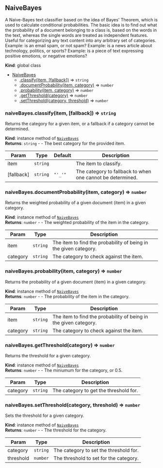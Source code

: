 <a name="NaiveBayes"></a>

## NaiveBayes
A Naive-Bayes text classifier based on the idea of Bayes' Theorem,
which is used to calculate conditional probabilities.
The basic idea is to find out what the probability of a document belonging to a class is,
based on the words in the text, whereas the single words are treated as independent features.
Useful for categorizing any text content into any arbitrary set of categories.
Example: is an email spam, or not spam?
Example: is a news article about technology, politics, or sports?
Example: is a piece of text expressing positive emotions, or negative emotions?

**Kind**: global class  

* [NaiveBayes](#NaiveBayes)
    * [.classify(item, [fallback])](#NaiveBayes+classify) ⇒ <code>string</code>
    * [.documentProbability(item, category)](#NaiveBayes+documentProbability) ⇒ <code>number</code>
    * [.probability(item, category)](#NaiveBayes+probability) ⇒ <code>number</code>
    * [.getThreshold(category)](#NaiveBayes+getThreshold) ⇒ <code>number</code>
    * [.setThreshold(category, threshold)](#NaiveBayes+setThreshold) ⇒ <code>number</code>

<a name="NaiveBayes+classify"></a>

### naiveBayes.classify(item, [fallback]) ⇒ <code>string</code>
Returns the category for a given item, or a fallback if a category cannot be determined.

**Kind**: instance method of [<code>NaiveBayes</code>](#NaiveBayes)  
**Returns**: <code>string</code> - - The best category for the provided item.  

| Param | Type | Default | Description |
| --- | --- | --- | --- |
| item | <code>string</code> |  | The item to classify. |
| [fallback] | <code>string</code> | <code>&quot;&#x27;_&#x27;&quot;</code> | The category to fallback to when one cannot be determined. |

<a name="NaiveBayes+documentProbability"></a>

### naiveBayes.documentProbability(item, category) ⇒ <code>number</code>
Returns the weighted probability of a given document (item) in a given category.

**Kind**: instance method of [<code>NaiveBayes</code>](#NaiveBayes)  
**Returns**: <code>number</code> - - The weighted probability of the item in the category.  

| Param | Type | Description |
| --- | --- | --- |
| item | <code>string</code> | The item to find the probability of being in the given category. |
| category | <code>string</code> | The category to check against the item. |

<a name="NaiveBayes+probability"></a>

### naiveBayes.probability(item, category) ⇒ <code>number</code>
Returns the probability of a given document (item) in a given category.

**Kind**: instance method of [<code>NaiveBayes</code>](#NaiveBayes)  
**Returns**: <code>number</code> - - The probability of the item in the category.  

| Param | Type | Description |
| --- | --- | --- |
| item | <code>string</code> | The item to find the probability of being in the given category. |
| category | <code>string</code> | The category to check against the item. |

<a name="NaiveBayes+getThreshold"></a>

### naiveBayes.getThreshold(category) ⇒ <code>number</code>
Returns the threshold for a given category.

**Kind**: instance method of [<code>NaiveBayes</code>](#NaiveBayes)  
**Returns**: <code>number</code> - - The miniumum for the category, or 0.5.  

| Param | Type | Description |
| --- | --- | --- |
| category | <code>string</code> | The category to get the threshold for. |

<a name="NaiveBayes+setThreshold"></a>

### naiveBayes.setThreshold(category, threshold) ⇒ <code>number</code>
Sets the threshold for a given category.

**Kind**: instance method of [<code>NaiveBayes</code>](#NaiveBayes)  
**Returns**: <code>number</code> - - The threshold for the category.  

| Param | Type | Description |
| --- | --- | --- |
| category | <code>string</code> | The category to set the threshold for. |
| threshold | <code>number</code> | The threshold to set for the category. |

